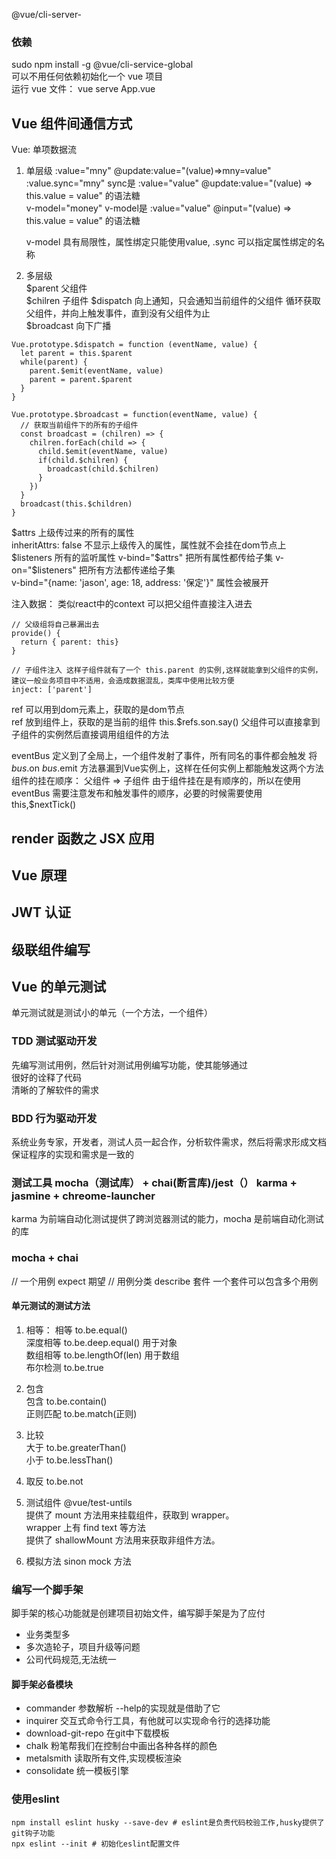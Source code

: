 @vue/cli-server-

### 依赖

sudo npm install -g @vue/cli-service-global  
可以不用任何依赖初始化一个 vue 项目  
运行 vue 文件： vue serve App.vue

## Vue 组件间通信方式

Vue: 单项数据流

1. 单层级
   :value="mny" @update:value="(value)=>mny=value"  
   :value.sync="mny"      sync是   :value="value" @update:value="(value) => this.value = value"  的语法糖  
   v-model="money"        v-model是   :value="value" @input="(value) => this.value = value"  的语法糖

   v-model 具有局限性，属性绑定只能使用value, .sync 可以指定属性绑定的名称
 

2. 多层级  
   $parent     父组件  
   $chilren    子组件
   $dispatch   向上通知，只会通知当前组件的父组件  循环获取父组件，并向上触发事件，直到没有父组件为止   
   $broadcast  向下广播


```
Vue.prototype.$dispatch = function (eventName, value) {
  let parent = this.$parent
  while(parent) {
    parent.$emit(eventName, value)
    parent = parent.$parent
  }
}
```

```
Vue.prototype.$broadcast = function(eventName, value) {
  // 获取当前组件下的所有的子组件
  const broadcast = (chilren) => {
    chilren.forEach(child => {
      child.$emit(eventName, value)
      if(child.$chilren) {
        broadcast(child.$chilren)
      }
    })
  }
  broadcast(this.$children)
}
```

$attrs 上级传过来的所有的属性    
inheritAttrs: false 不显示上级传入的属性，属性就不会挂在dom节点上   
$listeners 所有的监听属性    
v-bind="$attrs"  把所有属性都传给子集  v-on="$listeners"  把所有方法都传递给子集   
v-bind="{name: 'jason', age: 18, address: '保定'}"   属性会被展开   

注入数据： 类似react中的context  可以把父组件直接注入进去   
```
// 父级组将自己暴漏出去
provide() {
  return { parent: this}
}

// 子组件注入 这样子组件就有了一个 this.parent 的实例,这样就能拿到父组件的实例，建议一般业务项目中不适用，会造成数据混乱，类库中使用比较方便
inject: ['parent']
```

ref 可以用到dom元素上，获取的是dom节点   
ref 放到组件上，获取的是当前的组件  this.$refs.son.say()  父组件可以直接拿到子组件的实例然后直接调用组组件的方法

eventBus 定义到了全局上，一个组件发射了事件，所有同名的事件都会触发   将 $bus.$on $bus.$emit 方法暴漏到Vue实例上，这样在任何实例上都能触发这两个方法  
组件的挂在顺序：  父组件 => 子组件   由于组件挂在是有顺序的，所以在使用eventBus 需要注意发布和触发事件的顺序，必要的时候需要使用 this,$nextTick()   

## render 函数之 JSX 应用

## Vue 原理

## JWT 认证

## 级联组件编写

## Vue 的单元测试

单元测试就是测试小的单元（一个方法，一个组件）

### TDD 测试驱动开发

先编写测试用例，然后针对测试用例编写功能，使其能够通过  
很好的诠释了代码  
清晰的了解软件的需求

### BDD 行为驱动开发

系统业务专家，开发者，测试人员一起合作，分析软件需求，然后将需求形成文档  
保证程序的实现和需求是一致的

### 测试工具 mocha（测试库） + chai(断言库)/jest（） karma + jasmine + chreome-launcher

karma 为前端自动化测试提供了跨浏览器测试的能力，mocha 是前端自动化测试的库

### mocha + chai

// 一个用例 expect 期望
// 用例分类 describe 套件 一个套件可以包含多个用例

#### 单元测试的测试方法

1. 相等：
   相等 to.be.equal()  
   深度相等 to.be.deep.equal() 用于对象  
   数组相等 to.be.lengthOf(len) 用于数组  
   布尔检测 to.be.true

2. 包含  
   包含 to.be.contain()  
   正则匹配 to.be.match(正则)

3. 比较  
   大于 to.be.greaterThan()  
   小于 to.be.lessThan()

4. 取反 to.be.not

5. 测试组件 @vue/test-untils  
   提供了 mount 方法用来挂载组件，获取到 wrapper。  
   wrapper 上有 find text 等方法  
   提供了 shallowMount 方法用来获取非组件方法。

6. 模拟方法 sinon mock 方法

### 编写一个脚手架   
脚手架的核心功能就是创建项目初始文件，编写脚手架是为了应付  
- 业务类型多
- 多次造轮子，项目升级等问题 
- 公司代码规范,无法统一 

#### 脚手架必备模块
- commander      参数解析 --help的实现就是借助了它
- inquirer       交互式命令行工具，有他就可以实现命令行的选择功能
- download-git-repo  在git中下载模板  
- chalk   粉笔帮我们在控制台中画出各种各样的颜色
- metalsmith  读取所有文件,实现模板渲染  
- consolidate  统一模板引擎  

### 使用eslint 
```
npm install eslint husky --save-dev # eslint是负责代码校验工作,husky提供了git钩子功能
npx eslint --init # 初始化eslint配置文件
```
